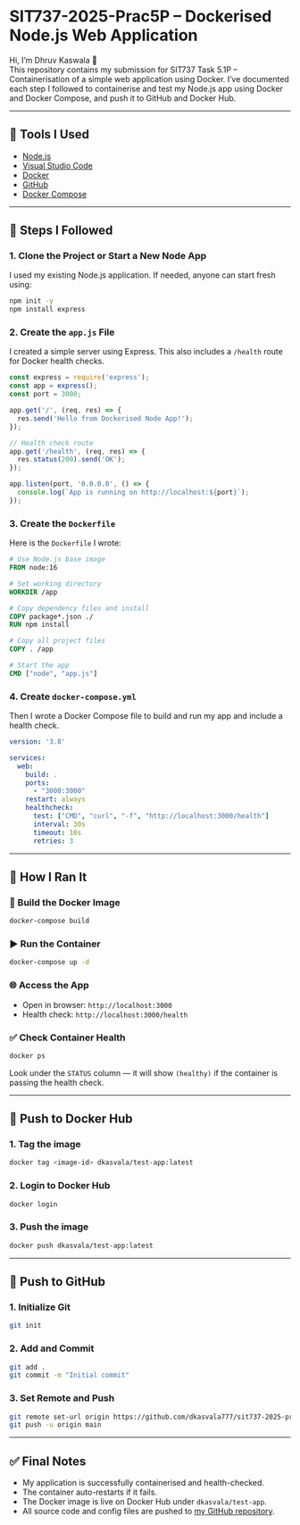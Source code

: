 # SIT737-2025-Prac5P – Dockerised Node.js Web Application

Hi, I’m Dhruv Kaswala 👋  
This repository contains my submission for SIT737 Task 5.1P – Containerisation of a simple web application using Docker. I’ve documented each step I followed to containerise and test my Node.js app using Docker and Docker Compose, and push it to GitHub and Docker Hub.

---

## 🧰 Tools I Used

- [Node.js](https://nodejs.org/en/)
- [Visual Studio Code](https://code.visualstudio.com/)
- [Docker](https://www.docker.com/)
- [GitHub](https://github.com)
- [Docker Compose](https://docs.docker.com/compose/install/)

---

## 🚀 Steps I Followed

### 1. Clone the Project or Start a New Node App

I used my existing Node.js application. If needed, anyone can start fresh using:

```bash
npm init -y
npm install express
```

### 2. Create the `app.js` File

I created a simple server using Express. This also includes a `/health` route for Docker health checks.

```javascript
const express = require('express');
const app = express();
const port = 3000;

app.get('/', (req, res) => {
  res.send('Hello from Dockerised Node App!');
});

// Health check route
app.get('/health', (req, res) => {
  res.status(200).send('OK');
});

app.listen(port, '0.0.0.0', () => {
  console.log(`App is running on http://localhost:${port}`);
});
```

### 3. Create the `Dockerfile`

Here is the `Dockerfile` I wrote:

```Dockerfile
# Use Node.js base image
FROM node:16

# Set working directory
WORKDIR /app

# Copy dependency files and install
COPY package*.json ./
RUN npm install

# Copy all project files
COPY . /app

# Start the app
CMD ["node", "app.js"]
```

### 4. Create `docker-compose.yml`

Then I wrote a Docker Compose file to build and run my app and include a health check.

```yaml
version: '3.8'

services:
  web:
    build: .
    ports:
      - "3000:3000"
    restart: always
    healthcheck:
      test: ["CMD", "curl", "-f", "http://localhost:3000/health"]
      interval: 30s
      timeout: 10s
      retries: 3
```

---

## 🧪 How I Ran It

### 🔧 Build the Docker Image

```bash
docker-compose build
```

### ▶️ Run the Container

```bash
docker-compose up -d
```

### 🌐 Access the App

- Open in browser: `http://localhost:3000`
- Health check: `http://localhost:3000/health`

### ✅ Check Container Health

```bash
docker ps
```

Look under the `STATUS` column — it will show `(healthy)` if the container is passing the health check.

---

## 🐳 Push to Docker Hub

### 1. Tag the image

```bash
docker tag <image-id> dkasvala/test-app:latest
```

### 2. Login to Docker Hub

```bash
docker login
```

### 3. Push the image

```bash
docker push dkasvala/test-app:latest
```

---

## 🔁 Push to GitHub

### 1. Initialize Git

```bash
git init
```

### 2. Add and Commit

```bash
git add .
git commit -m "Initial commit"
```

### 3. Set Remote and Push

```bash
git remote set-url origin https://github.com/dkasvala777/sit737-2025-prac5p.git
git push -u origin main
```

---

## ✅ Final Notes

- My application is successfully containerised and health-checked.
- The container auto-restarts if it fails.
- The Docker image is live on Docker Hub under `dkasvala/test-app`.
- All source code and config files are pushed to [my GitHub repository](https://github.com/dkasvala777/sit737-2025-prac5p).
